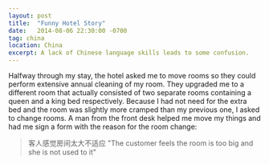 ```yaml
---
layout: post
title:  "Funny Hotel Story"
date:   2014-08-06 22:30:00 -0700
tag: china
location: China
excerpt: A lack of Chinese language skills leads to some confusion.
---
```

Halfway through my stay, the hotel asked me to move rooms so they could perform extensive annual cleaning of my room. They upgraded me to a different room that actually consisted of two separate rooms containing a queen and a king bed respectively. Because I had not need for the extra bed and the room was slightly more cramped than my previous one, I asked to change rooms. A man from the front desk helped me move my things and had me sign a form with the reason for the room change:

> 客人感觉房间太大不适应
> "The customer feels the room is too big and she is not used to it"

